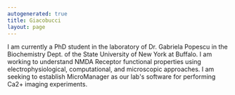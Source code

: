```yaml
---
autogenerated: true
title: Giacobucci
layout: page
---
```


I am currently a PhD student in the laboratory of Dr. Gabriela Popescu
in the Biochemistry Dept. of the State University of New York at
Buffalo. I am working to understand NMDA Receptor functional properties
using electrophysiological, computational, and microscopic approaches. I
am seeking to establish MicroManager as our lab's software for
performing Ca2+ imaging experiments.
